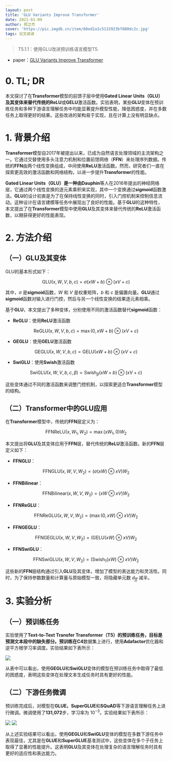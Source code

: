 ```yaml
---
layout: post
title: 'GLU Variants Improve Transformer'
date: 2021-01-09
author: 郑之杰
cover: 'https://pic.imgdb.cn/item/60ed2a1c5132923bf880dc2c.jpg'
tags: 论文阅读
---
```


> T5.1.1：使用GLU改进预训练语言模型T5.

- paper：[GLU Variants Improve Transformer](https://arxiv.org/abs/2002.05202)

# 0. TL; DR
本文探讨了在**Transformer**模型的前馈子层中使用**Gated Linear Units（GLU）**及其变体来替代传统的**ReLU**或**GELU**激活函数。实验表明，某些**GLU**变体在预训练任务和多种下游语言理解任务中均能显著提升模型性能，降低困惑度，并在多数任务上取得更好的结果。这些改进的架构易于实现，且在计算上没有明显缺点。

# 1. 背景介绍
**Transformer**模型自2017年被提出以来，已成为自然语言处理领域的主流架构之一。它通过交替使用多头注意力机制和位置前馈网络（**FFN**）来处理序列数据。传统的**FFN**由两个线性变换组成，中间使用**ReLU**激活函数。然而，研究者们一直在探索更高效的激活函数和网络结构，以进一步提升**Transformer**的性能。

**Gated Linear Units（GLU）**是一种由**Dauphin**等人在2016年提出的神经网络层，它通过两个线性变换的逐元素乘积来实现，其中一个变换通过**sigmoid**函数激活。**GLU**的设计初衷是为了在保持线性变换的同时，引入门控机制来控制信息流动。这种设计在语言建模等任务中展现出了良好的性能。基于**GLU**的这种特性，本文提出了在**Transformer**模型中使用**GLU**及其变体来替代传统的**ReLU**激活函数，以期获得更好的性能表现。

# 2. 方法介绍

## （一）GLU及其变体
GLU的基本形式如下：

$$
\text{GLU}(x, W, V, b, c) = \sigma(xW + b) \otimes (xV + c)
$$

其中，$\sigma$ 是**sigmoid**函数，$W$ 和 $V$ 是权重矩阵，$b$ 和 $c$ 是偏置向量。**GLU**通过**sigmoid**函数对输入进行门控，然后与另一个线性变换的结果逐元素相乘。

基于**GLU**，本文提出了多种变体，分别使用不同的激活函数替代**sigmoid**函数：
- **ReGLU**：使用**ReLU**激活函数

$$
  \text{ReGLU}(x, W, V, b, c) = \max(0, xW + b) \otimes (xV + c)
$$

- **GEGLU**：使用**GELU**激活函数

$$
\text{GEGLU}(x, W, V, b, c) = \text{GELU}(xW + b) \otimes (xV + c)
$$

- **SwiGLU**：使用**Swish**激活函数

$$
\text{SwiGLU}(x, W, V, b, c, \beta) = \text{Swish}_\beta(xW + b) \otimes (xV + c)
$$

这些变体通过不同的激活函数来调整门控机制，以探索更适合**Transformer**模型的结构。

## （二）Transformer中的GLU应用
在**Transformer**模型中，传统的**FFN**层定义为：

$$
\text{FFNReLU}(x, W_1, W_2) = \max(xW_1, 0)W_2
$$

本文提出将**GLU**及其变体应用于**FFN**层，替代传统的**ReLU**激活函数。新的**FFN**层定义如下：
- **FFNGLU**：

$$
\text{FFNGLU}(x, W, V, W_2) = (\sigma(xW) \otimes xV)W_2
$$

- **FFNBilinear**：

$$
\text{FFNBilinear}(x, W, V, W_2) = (xW \otimes xV)W_2
$$

- **FFNReGLU**：

$$
\text{FFNReGLU}(x, W, V, W_2) = (\max(0, xW) \otimes xV)W_2
$$

- **FFNGEGLU**：

$$
\text{FFNGEGLU}(x, W, V, W_2) = (\text{GELU}(xW) \otimes xV)W_2
$$

- **FFNSwiGLU**：

$$
\text{FFNSwiGLU}(x, W, V, W_2) = (\text{Swish}_1(xW) \otimes xV)W_2
$$

这些新的**FFN**层结构通过引入**GLU**及其变体，增加了模型的表达能力和灵活性。同时，为了保持参数数量和计算量与原始模型一致，将隐藏单元数 $d_{ff}$ 减半。

# 3. 实验分析

## （一）预训练任务
实验使用了**Text-to-Text Transfer Transformer（T5）**的预训练任务，目标是预测文本段中的缺失部分。预训练在**C4**数据集上进行，使用**Adafactor**优化器和逆平方根学习率调度。实验结果如下表所示：

![](https://pic1.imgdb.cn/item/681dbfb258cb8da5c8e92cc4.png)

从表中可以看出，使用**GEGLU**和**SwiGLU**变体的模型在预训练任务中取得了最低的困惑度，表明这些变体在处理文本生成任务时具有更好的性能。

## （二）下游任务微调
预训练完成后，对模型在**GLUE、SuperGLUE**和**SQuAD**等下游语言理解任务上进行微调。微调使用了**131,072**步，学习率为 $10^{-3}$。实验结果如下表所示：

![](https://pic1.imgdb.cn/item/681dbfcb58cb8da5c8e92ef2.png)
![](https://pic1.imgdb.cn/item/681dbfdd58cb8da5c8e930b1.png)

从上述实验结果可以看出，使用**GEGLU**和**SwiGLU**变体的模型在多数下游任务中表现最佳，尤其是在**GLUE**和**SuperGLUE**基准测试中，这些变体在多个子任务上取得了显著的性能提升。这表明**GLU**及其变体在处理复杂的语言理解任务时具有更好的适应性和表达能力。
